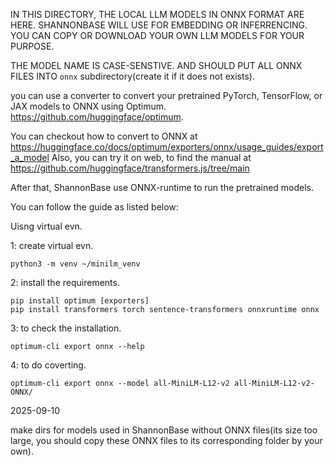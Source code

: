 IN THIS DIRECTORY, THE LOCAL LLM MODELS IN ONNX FORMAT ARE HERE. SHANNONBASE WILL USE FOR EMBEDDING OR INFERRENCING.
YOU CAN COPY OR DOWNLOAD YOUR OWN LLM MODELS FOR YOUR PURPOSE.

THE MODEL NAME IS CASE-SENSTIVE. AND SHOULD PUT ALL ONNX FILES INTO `onnx` subdirectory(create it if it does not exists).

you can use a converter to convert your pretrained PyTorch, TensorFlow, or JAX models to ONNX using Optimum.
https://github.com/huggingface/optimum.

You can checkout how to convert to ONNX at https://huggingface.co/docs/optimum/exporters/onnx/usage_guides/export_a_model
Also, you can try it on web, to find the manual at https://github.com/huggingface/transformers.js/tree/main

After that, ShannonBase use ONNX-runtime to run the pretrained models.

You can follow the guide as listed below:


Uisng virtual evn.

1: create virtual evn.
```
python3 -m venv ~/minilm_venv
```

2: install the requirements.
```
pip install optimum [exporters]
pip install transformers torch sentence-transformers onnxruntime onnx
```

3: to check the installation.
```
optimum-cli export onnx --help
```

4: to do coverting.
```
optimum-cli export onnx --model all-MiniLM-L12-v2 all-MiniLM-L12-v2-ONNX/

```

2025-09-10

make dirs for models used in ShannonBase without ONNX files(its size too large, you should
copy these ONNX files to its corresponding folder by your own).


